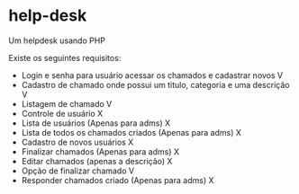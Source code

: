# help-desk

Um helpdesk usando PHP

Existe os seguintes requisitos:

* Login e senha para usuário acessar os chamados e cadastrar novos V
* Cadastro de chamado onde possui um titulo, categoria e uma descrição V
* Listagem de chamado V
* Controle de usuário X
* Lista de usuários (Apenas para adms) X
* Lista de todos os chamados criados (Apenas para adms) X
* Cadastro de novos usuários X
* Finalizar chamados (Apenas para adms) X
* Editar chamados (apenas a descrição) X
* Opção de finalizar chamado V
* Responder chamados criado (Apenas para adms) X
